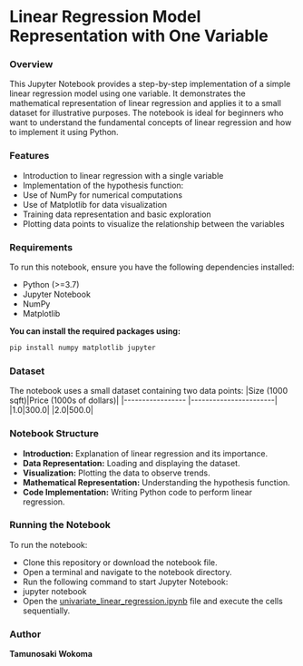 # Linear Regression Model Representation with One Variable
### Overview
This Jupyter Notebook provides a step-by-step implementation of a simple linear regression model using one variable. It demonstrates the mathematical representation of linear regression and applies it to a small dataset for illustrative purposes. The notebook is ideal for beginners who want to understand the fundamental concepts of linear regression and how to implement it using Python.
### Features
- Introduction to linear regression with a single variable
- Implementation of the hypothesis function: 
- Use of NumPy for numerical computations
- Use of Matplotlib for data visualization
- Training data representation and basic exploration
- Plotting data points to visualize the relationship between the variables
### Requirements
To run this notebook, ensure you have the following dependencies installed:
- Python (>=3.7)
- Jupyter Notebook
- NumPy
- Matplotlib  

**You can install the required packages using:**
```bash
pip install numpy matplotlib jupyter
```
### Dataset
The notebook uses a small dataset containing two data points:
|Size (1000 sqft)|Price (1000s of dollars)|
|----------------- |-----------------------|
|1.0|300.0|
|2.0|500.0|
### Notebook Structure
- **Introduction:** Explanation of linear regression and its importance.
- **Data Representation:** Loading and displaying the dataset.
- **Visualization:** Plotting the data to observe trends.
- **Mathematical Representation:** Understanding the hypothesis function.
- **Code Implementation:** Writing Python code to perform linear regression.
### Running the Notebook
To run the notebook:
- Clone this repository or download the notebook file.
- Open a terminal and navigate to the notebook directory.
- Run the following command to start Jupyter Notebook:
- jupyter notebook
- Open the [univariate_linear_regression.ipynb](https://github.com/tamunoWoks/Linear_Regression_Model_Representation_practice/blob/main/univariate_linear_regression.ipynb) file and execute the cells sequentially.
### Author
**Tamunosaki Wokoma**
